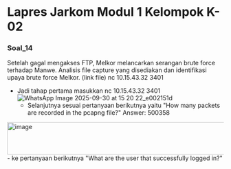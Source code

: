 # Lapres Jarkom Modul 1 Kelompok K-02
### Soal_14
Setelah gagal mengakses FTP, Melkor melancarkan serangan brute force terhadap  Manwe. Analisis file capture yang disediakan dan identifikasi upaya brute force Melkor. 
(link file) nc 10.15.43.32 3401
- Jadi tahap pertama masukkan nc 10.15.43.32 3401
![WhatsApp Image 2025-09-30 at 15 20 22_e002151d](https://github.com/user-attachments/assets/a5b3f772-18e9-45ed-bc45-7165a029b790)
  - Selanjutnya sesuai pertanyaan berikutnya yaitu "How many packets are recorded in the pcapng file?"
Answer: 500358
<img width="520" height="75" alt="image" src="https://github.com/user-attachments/assets/056a82db-bb1d-4803-82f4-1c15dee43187" />
- ke pertanyaan berikutnya "What are the user that successfully logged in?"





